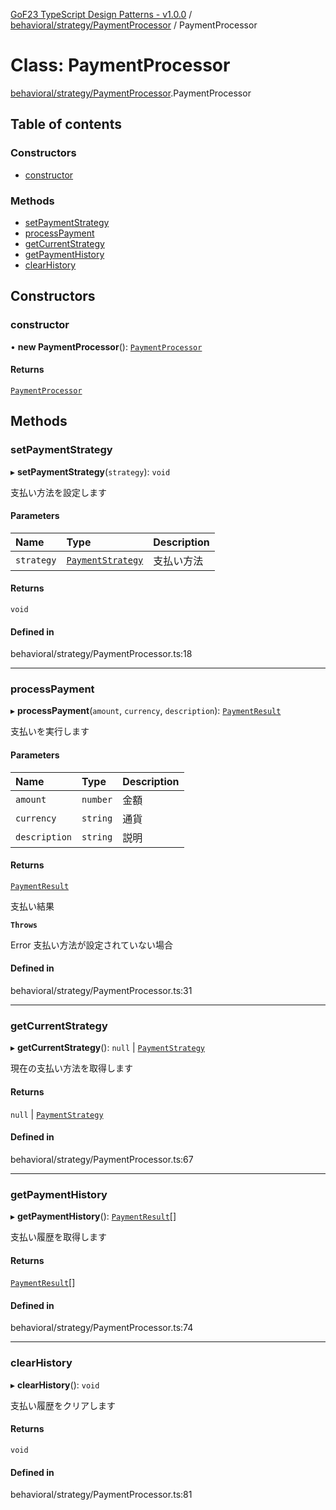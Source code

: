 [GoF23 TypeScript Design Patterns - v1.0.0](../README.md) / [behavioral/strategy/PaymentProcessor](../modules/behavioral_strategy_PaymentProcessor.md) / PaymentProcessor

# Class: PaymentProcessor

[behavioral/strategy/PaymentProcessor](../modules/behavioral_strategy_PaymentProcessor.md).PaymentProcessor

## Table of contents

### Constructors

- [constructor](behavioral_strategy_PaymentProcessor.PaymentProcessor.md#constructor)

### Methods

- [setPaymentStrategy](behavioral_strategy_PaymentProcessor.PaymentProcessor.md#setpaymentstrategy)
- [processPayment](behavioral_strategy_PaymentProcessor.PaymentProcessor.md#processpayment)
- [getCurrentStrategy](behavioral_strategy_PaymentProcessor.PaymentProcessor.md#getcurrentstrategy)
- [getPaymentHistory](behavioral_strategy_PaymentProcessor.PaymentProcessor.md#getpaymenthistory)
- [clearHistory](behavioral_strategy_PaymentProcessor.PaymentProcessor.md#clearhistory)

## Constructors

### constructor

• **new PaymentProcessor**(): [`PaymentProcessor`](behavioral_strategy_PaymentProcessor.PaymentProcessor.md)

#### Returns

[`PaymentProcessor`](behavioral_strategy_PaymentProcessor.PaymentProcessor.md)

## Methods

### setPaymentStrategy

▸ **setPaymentStrategy**(`strategy`): `void`

支払い方法を設定します

#### Parameters

| Name | Type | Description |
| :------ | :------ | :------ |
| `strategy` | [`PaymentStrategy`](../interfaces/behavioral_strategy_PaymentStrategy.PaymentStrategy.md) | 支払い方法 |

#### Returns

`void`

#### Defined in

behavioral/strategy/PaymentProcessor.ts:18

___

### processPayment

▸ **processPayment**(`amount`, `currency`, `description`): [`PaymentResult`](../interfaces/behavioral_strategy_PaymentStrategy.PaymentResult.md)

支払いを実行します

#### Parameters

| Name | Type | Description |
| :------ | :------ | :------ |
| `amount` | `number` | 金額 |
| `currency` | `string` | 通貨 |
| `description` | `string` | 説明 |

#### Returns

[`PaymentResult`](../interfaces/behavioral_strategy_PaymentStrategy.PaymentResult.md)

支払い結果

**`Throws`**

Error 支払い方法が設定されていない場合

#### Defined in

behavioral/strategy/PaymentProcessor.ts:31

___

### getCurrentStrategy

▸ **getCurrentStrategy**(): ``null`` \| [`PaymentStrategy`](../interfaces/behavioral_strategy_PaymentStrategy.PaymentStrategy.md)

現在の支払い方法を取得します

#### Returns

``null`` \| [`PaymentStrategy`](../interfaces/behavioral_strategy_PaymentStrategy.PaymentStrategy.md)

#### Defined in

behavioral/strategy/PaymentProcessor.ts:67

___

### getPaymentHistory

▸ **getPaymentHistory**(): [`PaymentResult`](../interfaces/behavioral_strategy_PaymentStrategy.PaymentResult.md)[]

支払い履歴を取得します

#### Returns

[`PaymentResult`](../interfaces/behavioral_strategy_PaymentStrategy.PaymentResult.md)[]

#### Defined in

behavioral/strategy/PaymentProcessor.ts:74

___

### clearHistory

▸ **clearHistory**(): `void`

支払い履歴をクリアします

#### Returns

`void`

#### Defined in

behavioral/strategy/PaymentProcessor.ts:81
